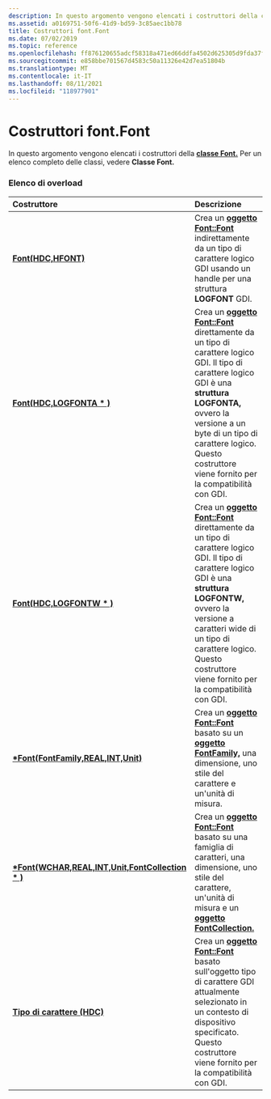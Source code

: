 ```yaml
---
description: In questo argomento vengono elencati i costruttori della classe Font. Per un elenco completo delle classi, vedere Classe Font.
ms.assetid: a0169751-50f6-41d9-bd59-3c85aec1bb78
title: Costruttori font.Font
ms.date: 07/02/2019
ms.topic: reference
ms.openlocfilehash: ff876120655adcf58318a471ed66ddfa4502d625305d9fda37f01c966e19e0cb
ms.sourcegitcommit: e858bbe701567d4583c50a11326e42d7ea51804b
ms.translationtype: MT
ms.contentlocale: it-IT
ms.lasthandoff: 08/11/2021
ms.locfileid: "118977901"
---
```

# <a name="fontfont-constructors"></a>Costruttori font.Font

In questo argomento vengono elencati i costruttori della [**classe Font.**](/windows/win32/api/gdiplusheaders/nl-gdiplusheaders-font) Per un elenco completo delle classi, vedere **Classe Font.**

### <a name="overload-list"></a>Elenco di overload



| Costruttore                                                                                                                   | Descrizione                                                                                                                                                                                                                                                                                                  |
|:------------------------------------------------------------------------------------------------------------------------------|:-------------------------------------------------------------------------------------------------------------------------------------------------------------------------------------------------------------------------------------------------------------------------------------------------------------|
| [**Font(HDC,HFONT)**](/windows/win32/api/gdiplusheaders/nf-gdiplusheaders-font-font(inhdc_inconsthfont))                                                                | Crea un [**oggetto Font::Font**](/windows/win32/api/gdiplusheaders/nf-gdiplusheaders-font-font(inhdc_inconsthfont)) indirettamente da un tipo di carattere logico GDI usando un handle per una struttura **LOGFONT** GDI.<br/>                                                                                                                                   |
| [**Font(HDC,LOGFONTA \* )**](/windows/win32/api/gdiplusheaders/nf-gdiplusheaders-font-font(inhdc_inconstlogfonta))                                            | Crea un [**oggetto Font::Font**](/windows/win32/api/gdiplusheaders/nf-gdiplusheaders-font-font(inhdc_inconstlogfonta)) direttamente da un tipo di carattere logico GDI. Il tipo di carattere logico GDI è una **struttura LOGFONTA,** ovvero la versione a un byte di un tipo di carattere logico. Questo costruttore viene fornito per la compatibilità con GDI.<br/> |
| [**Font(HDC,LOGFONTW \* )**](/windows/win32/api/gdiplusheaders/nf-gdiplusheaders-font-font(inhdc_inconstlogfontw))                                            | Crea un [**oggetto Font::Font**](/windows/win32/api/gdiplusheaders/nf-gdiplusheaders-font-font(inhdc_inconstlogfontw)) direttamente da un tipo di carattere logico GDI. Il tipo di carattere logico GDI è una **struttura LOGFONTW,** ovvero la versione a caratteri wide di un tipo di carattere logico. Questo costruttore viene fornito per la compatibilità con GDI.<br/>     |
| [**\*Font(FontFamily,REAL,INT,Unit)**](/windows/win32/api/gdiplusheaders/nf-gdiplusheaders-font-font(inconstfontfamily_inreal_inint_inunit))                                | Crea un [**oggetto Font::Font**](/windows/win32/api/gdiplusheaders/nf-gdiplusheaders-font-font(inconstfontfamily_inreal_inint_inunit)) basato su un [**oggetto FontFamily,**](/windows/win32/api/gdiplusheaders/nl-gdiplusheaders-fontfamily) una dimensione, uno stile del carattere e un'unità di misura.<br/>                                                                               |
| [**\*Font(WCHAR,REAL,INT,Unit,FontCollection \* )**](/windows/win32/api/gdiplusheaders/nf-gdiplusheaders-font-font(inconstwchar_inreal_inint_inunit_inconstfontcollection)) | Crea un [**oggetto Font::Font**](/windows/win32/api/gdiplusheaders/nf-gdiplusheaders-font-font(inconstwchar_inreal_inint_inunit_inconstfontcollection)) basato su una famiglia di caratteri, una dimensione, uno stile del carattere, un'unità di misura e un [**oggetto FontCollection.**](/windows/win32/api/gdiplusheaders/nl-gdiplusheaders-fontcollection)<br/>                                     |
| [**Tipo di carattere (HDC)**](/windows/win32/api/gdiplusheaders/nf-gdiplusheaders-font-font(inhdc))                                                                            | Crea un [**oggetto Font::Font**](/windows/win32/api/gdiplusheaders/nf-gdiplusheaders-font-font(inhdc)) basato sull'oggetto tipo di carattere GDI attualmente selezionato in un contesto di dispositivo specificato. Questo costruttore viene fornito per la compatibilità con GDI. <br/>                                                                           |



 

 
